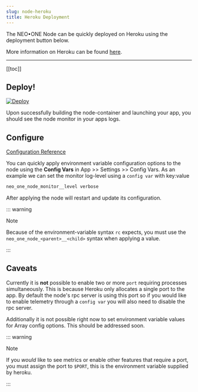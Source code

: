 ```yaml
---
slug: node-heroku
title: Heroku Deployment
---
```


The NEO•ONE Node can be quickly deployed on Heroku using the deployment button below.

More information on Heroku can be found [here](https://heroku.com/).

---

[[toc]]

## Deploy!

[![Deploy](https://www.herokucdn.com/deploy/button.svg)](https://heroku.com/deploy?template=https://github.com/danwbyrne/neo-one/tree/node-docs)

Upon successfully building the node-container and launching your app, you should see the node monitor in your apps logs.

## Configure

[Configuration Reference](/docs/node-configuration)

You can quickly apply environment variable configuration options to the node using the __Config Vars__ in App >> Settings >> Config Vars. As an example we can set the monitor log-level using a `config var` with key:value

```bash
neo_one_node_monitor__level verbose
```

After applying the node will restart and update its configuration.

::: warning

Note

Because of the environment-variable syntax `rc` expects, you must use the `neo_one_node_<parent>__<child>` syntax when applying a value.

:::

## Caveats

Currently it is **not** possible to enable two or more `port` requiring processes simultaneously.  This is because Heroku only allocates a single port to the app. By default the node's rpc server is using this port so if you would like to enable telemetry through a `config var` you will also need to disable the rpc server.

Additionally it is not possible right now to set environment variable values for Array config options. This should be addressed soon.

::: warning

Note

If you *would* like to see metrics or enable other features that require a port, you must assign the port to `$PORT`, this is the environment variable supplied by heroku.

:::